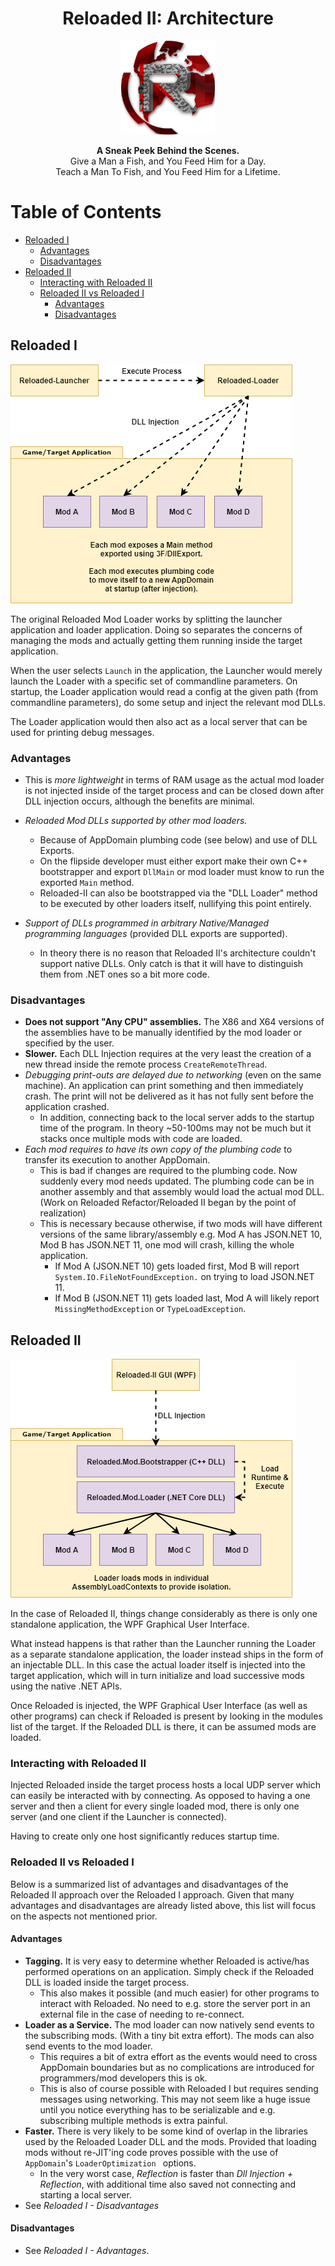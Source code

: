 <div align="center">
	<h1>Reloaded II: Architecture</h1>
	<img src="./Images/Reloaded/Reloaded Logo.png" width="150" align="center" />
	<br/> <br/>
	<strong>A Sneak Peek Behind the Scenes.</strong>
	<br/>
    Give a Man a Fish, and You Feed Him for a Day.
    <br/>
    Teach a Man To Fish, and You Feed Him for a Lifetime.
</div>



# Table of Contents
- [Reloaded I](#reloaded-i)
  - [Advantages](#advantages)
  - [Disadvantages](#disadvantages)
- [Reloaded II](#reloaded-ii)
  - [Interacting with Reloaded II](#interacting-with-reloaded-ii)
  - [Reloaded II vs Reloaded I](#reloaded-ii-vs-reloaded-i)
    - [Advantages](#advantages)
    - [Disadvantages](#disadvantages)

## Reloaded I

![Reloaded I Architecture](./Diagrams/Images/Architecture-Diagram-Reloaded-I.png)



The original Reloaded Mod Loader works by splitting the launcher application and loader application. Doing so separates the concerns of managing the mods and actually getting them running inside the target application.

When the user selects `Launch` in the application, the Launcher would merely launch the Loader with a specific set of commandline parameters. On startup, the Loader application would read a config at the given path (from commandline parameters), do some setup and inject the relevant mod DLLs.

The Loader application would then also act as a local server that can be used for printing debug messages.

### Advantages

- This is *more lightweight* in terms of RAM usage as the actual mod loader is not injected inside of the target process and can be closed down after DLL injection occurs, although the benefits are minimal.

- *Reloaded Mod DLLs supported by other mod loaders.*
  - Because of AppDomain plumbing code (see below) and use of DLL Exports.
  - On the flipside developer must either export make their own C++ bootstrapper and export `DllMain`  or mod loader must know to run the exported `Main` method.
  - Reloaded-II can also be bootstrapped via the "DLL Loader" method to be executed by other loaders itself, nullifying this point entirely.
- *Support of DLLs programmed in arbitrary Native/Managed programming languages* (provided DLL exports are supported).
  - In theory there is no reason that Reloaded II's architecture couldn't support native DLLs. Only catch is that it will have to distinguish them from .NET ones so a bit more code.

### Disadvantages

- **Does not support "Any CPU" assemblies.** The X86 and X64 versions of the assemblies have to be manually identified by the mod loader or specified by the user. 
- **Slower.** Each DLL Injection requires at the very least the creation of a new thread inside the remote process `CreateRemoteThread`. 
- *Debugging print-outs are delayed due to networking* (even on the same machine). An application can print something and then immediately crash. The print will not be delivered as it has not fully sent before the application crashed.
  - In addition, connecting back to the local server adds to the startup time of the program. In theory ~50-100ms may not be much but it stacks once multiple mods with code are loaded.
- *Each mod requires to have its own copy of the plumbing code* to transfer its execution to another AppDomain.
  - This is bad if changes are required to the plumbing code. Now suddenly every mod needs updated. The plumbing code can be in another assembly and that assembly would load the actual mod DLL. (Work on Reloaded Refactor/Reloaded II began by the point of realization)
  - This is necessary because otherwise, if two mods will have different versions of the same library/assembly e.g. Mod A has JSON.NET 10, Mod B has JSON.NET 11, one mod will crash, killing the whole application.
    - If Mod A (JSON.NET 10) gets loaded first, Mod B will report `System.IO.FileNotFoundException.` on trying to load JSON.NET 11.
    - If Mod B (JSON.NET 11) gets loaded last, Mod A will likely report `MissingMethodException` or `TypeLoadException`.




## Reloaded II


![Reloaded II Architecture](./Diagrams/Images/Architecture-Diagram-Reloaded-II.png)



In the case of Reloaded II, things change considerably as there is only one standalone application, the WPF Graphical User Interface.

What instead happens is that rather than the Launcher running the Loader as a separate standalone application, the loader instead ships in the form of an injectable DLL. In this case the actual loader itself is injected into the target application, which will in turn initialize and load successive mods using the native .NET APIs.

Once Reloaded is injected, the WPF Graphical User Interface (as well as other programs) can check if Reloaded is present by looking in the modules list of the target. If the Reloaded DLL is there, it can be assumed mods are loaded. 

### Interacting with Reloaded II

Injected Reloaded inside the target process hosts a local UDP server which can easily be interacted with by connecting. As opposed to having a one server and then a client for every single loaded mod, there is only one server (and one client if the Launcher is connected).

Having to create only one host significantly reduces startup time.

### Reloaded II vs Reloaded I 

Below is a summarized list of advantages and disadvantages of the Reloaded II approach over the Reloaded I approach. Given that many advantages and disadvantages are already listed above, this list will focus on the aspects not mentioned prior.

#### Advantages

- **Tagging.** It is very easy to determine whether Reloaded is active/has performed operations on an application. Simply check if the Reloaded DLL is loaded inside the target process.
  - This also makes it possible (and much easier) for other programs to interact with Reloaded. No need to e.g. store the server port in an external file in the case of needing to re-connect.
- **Loader as a Service.** The mod loader can now natively send events to the subscribing mods. (With a tiny bit extra effort). The mods can also send events to the mod loader.
  - This requires a bit of extra effort as the events would need to cross AppDomain boundaries but as no complications are introduced for programmers/mod developers this is ok.
  - This is also of course possible with Reloaded I but requires sending messages using networking. This may not seem like a huge issue until you notice everything has to be serializable and e.g. subscribing multiple methods is extra painful.
- **Faster.** There is very likely to be some kind of overlap in the libraries used by the Reloaded Loader DLL and the mods. Provided that loading mods without re-JIT'ing code proves possible with the use of `AppDomain`'s `LoaderOptimization ` options. 
  - In the very worst case, *Reflection* is faster than *Dll Injection + Reflection*, with additional time also saved not connecting and starting a local server.
- See *Reloaded I - Disadvantages* 

#### Disadvantages

- See *Reloaded I - Advantages*.